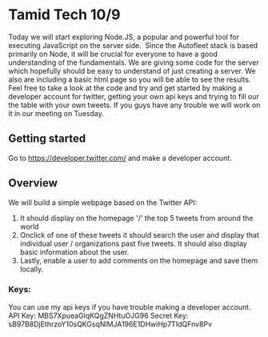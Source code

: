 # Tamid Tech 10/9

Today we will start exploring Node.JS, a popular and powerful tool for executing JavaScript on the server side.  Since the Autofleet stack is based primarily on Node, it will be crucial for everyone to have a good understanding of the fundamentals. We are giving some code for the server which hopefully should be easy to understand of just creating a server. We also are including a basic html page so you will be able to see the results. Feel free to take a look at the code and try and get started by making a developer account for twitter, getting your own api keys and trying to fill our the table with your own tweets. If you guys have any trouble we will work on it in our meeting on Tuesday. 

## Getting started
Go to https://developer.twitter.com/ and make a developer account.

## Overview
We will build a simple webpage based on the Twitter API: 
1. It should display on the homepage '/' the top 5 tweets from around the world
2. Onclick of one of these tweets it should search the user and display that individual user / organizations past five tweets. It should also display basic information about the user.
3. Lastly, enable a user to add comments on the homepage and save them locally.


### Keys:
You can use my api keys if you have trouble making a developer account. 
API Key: MBS7XpueaGlqKQgZNHtuOJG96
Secret Key: sB97B8DjEthrzoY10sQKGsqNlMJA196E1DHwiHp7TIdQFnv8Pv